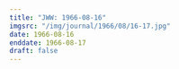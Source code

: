 ```yaml
---
title: "JWW: 1966-08-16"
imgsrc: "/img/journal/1966/08/16-17.jpg"
date: 1966-08-16
enddate: 1966-08-17
draft: false
---
```


<!-- fix pre-formatted input -->
